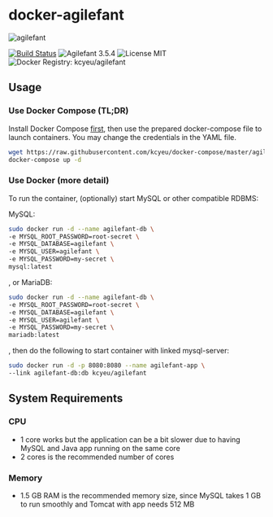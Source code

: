 # docker-agilefant
![agilefant](http://i.imgur.com/ZLdI02W.png)

[![Build Status](https://travis-ci.org/kcyeu/docker-agilefant.svg?branch=master)](https://travis-ci.org/kcyeu/docker-agilefant) ![Agilefant 3.5.4](https://img.shields.io/badge/agilefant-3.5.4-brightgreen.svg) ![License MIT](https://img.shields.io/badge/license-MIT-blue.svg) ![Docker Registry: kcyeu/agilefant](https://img.shields.io/badge/docker-kcyeu\/agilefant-blue.svg)

## Usage

### Use Docker Compose (TL;DR)

Install Docker Compose [first](https://docs.docker.com/compose/install/), then use the prepared docker-compose file to launch containers. You may change the credentials in the YAML file.

```bash
wget https://raw.githubusercontent.com/kcyeu/docker-compose/master/agilefant/docker-compose.yml
docker-compose up -d
```


### Use Docker (more detail)
To run the container, (optionally) start MySQL or other compatible RDBMS:

MySQL:
```bash
sudo docker run -d --name agilefant-db \
-e MYSQL_ROOT_PASSWORD=root-secret \
-e MYSQL_DATABASE=agilefant \
-e MYSQL_USER=agilefant \
-e MYSQL_PASSWORD=my-secret \
mysql:latest
```


, or MariaDB:
```bash
sudo docker run -d --name agilefant-db \
-e MYSQL_ROOT_PASSWORD=root-secret \
-e MYSQL_DATABASE=agilefant \
-e MYSQL_USER=agilefant \
-e MYSQL_PASSWORD=my-secret \
mariadb:latest
```

, then do the following to start container with linked mysql-server:
```bash
sudo docker run -d -p 8080:8080 --name agilefant-app \
--link agilefant-db:db kcyeu/agilefant
```

## System Requirements

### CPU
  * 1 core works but the application can be a bit slower due to having MySQL and Java app running on the same core
  * 2 cores is the recommended number of cores

### Memory
  * 1.5 GB RAM is the recommended memory size, since MySQL takes 1 GB to run smoothly and Tomcat with app needs 512 MB

